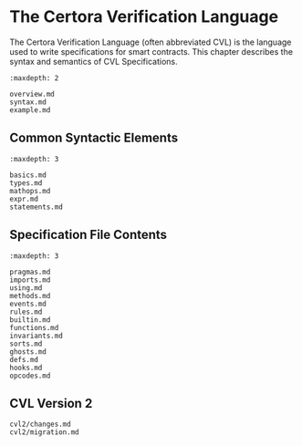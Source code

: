 The Certora Verification Language
=================================

The Certora Verification Language (often abbreviated CVL) is the language used
to write specifications for smart contracts.  This chapter describes the syntax
and semantics of CVL Specifications.

```{toctree}
:maxdepth: 2

overview.md
syntax.md
example.md
```

Common Syntactic Elements
-------------------------

```{toctree}
:maxdepth: 3

basics.md
types.md
mathops.md
expr.md
statements.md
```

Specification File Contents
---------------------------

```{toctree}
:maxdepth: 3

pragmas.md
imports.md
using.md
methods.md
events.md
rules.md
builtin.md
functions.md
invariants.md
sorts.md
ghosts.md
defs.md
hooks.md
opcodes.md
```


CVL Version 2
-------------

```{toctree}
cvl2/changes.md
cvl2/migration.md
```

